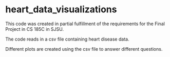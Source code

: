 # heart_data_visualizations

This code was created in partial fulfillment of the requirements for the Final Project in CS 185C in SJSU.

The code reads in a csv file containing heart disease data.

Different plots are created using the csv file to answer different questions.
